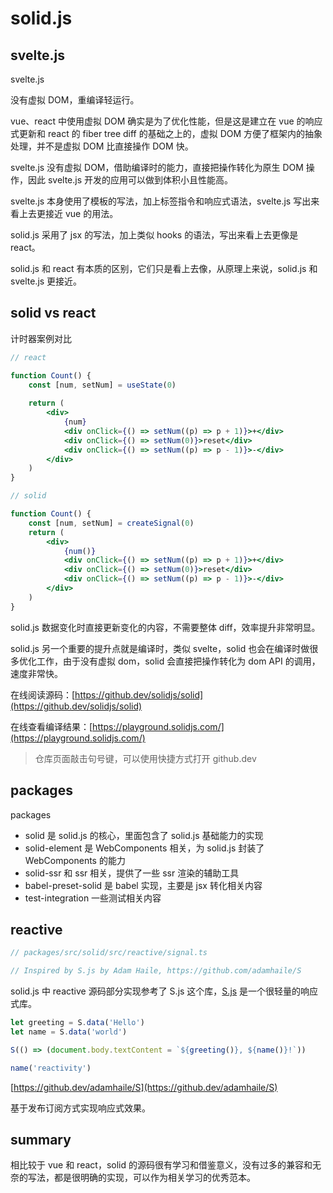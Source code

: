# solid.js

## svelte.js

svelte.js

没有虚拟 DOM，重编译轻运行。

vue、react 中使用虚拟 DOM 确实是为了优化性能，但是这是建立在 vue 的响应式更新和 react 的 fiber tree diff 的基础之上的，虚拟 DOM 方便了框架内的抽象处理，并不是虚拟 DOM 比直接操作 DOM 快。

svelte.js 没有虚拟 DOM，借助编译时的能力，直接把操作转化为原生 DOM 操作，因此 svelte.js 开发的应用可以做到体积小且性能高。

svelte.js 本身使用了模板的写法，加上标签指令和响应式语法，svelte.js 写出来看上去更接近 vue 的用法。


solid.js 采用了 jsx 的写法，加上类似 hooks 的语法，写出来看上去更像是 react。

solid.js 和 react 有本质的区别，它们只是看上去像，从原理上来说，solid.js 和 svelte.js 更接近。

## solid vs react

计时器案例对比

```jsx
// react

function Count() {
	const [num, setNum] = useState(0)
  
	return (
		<div>
			{num}
			<div onClick={() => setNum((p) => p + 1)}>+</div>
			<div onClick={() => setNum(0)}>reset</div>
			<div onClick={() => setNum((p) => p - 1)}>-</div>
		</div>
	)
}
```

```jsx
// solid

function Count() {
	const [num, setNum] = createSignal(0)
	return (
		<div>
			{num()}
			<div onClick={() => setNum((p) => p + 1)}>+</div>
			<div onClick={() => setNum(0)}>reset</div>
			<div onClick={() => setNum((p) => p - 1)}>-</div>
		</div>
	)
}
```



solid.js 数据变化时直接更新变化的内容，不需要整体 diff，效率提升非常明显。

solid.js 另一个重要的提升点就是编译时，类似 svelte，solid 也会在编译时做很多优化工作，由于没有虚拟 dom，solid 会直接把操作转化为 dom API 的调用，速度非常快。


在线阅读源码：[https://github.dev/solidjs/solid](https://github.dev/solidjs/solid)

在线查看编译结果：[https://playground.solidjs.com/](https://playground.solidjs.com/)

> 仓库页面敲击句号键，可以使用快捷方式打开 github.dev

## packages

packages

* solid 是 solid.js 的核心，里面包含了 solid.js 基础能力的实现
* solid-element 是 WebComponents 相关，为 solid.js 封装了 WebComponents 的能力
* solid-ssr 和 ssr 相关，提供了一些 ssr 渲染的辅助工具
* babel-preset-solid 是 babel 实现，主要是 jsx 转化相关内容
* test-integration 一些测试相关内容

## reactive


```js
// packages/src/solid/src/reactive/signal.ts

// Inspired by S.js by Adam Haile, https://github.com/adamhaile/S
```

solid.js 中 reactive 源码部分实现参考了 S.js 这个库，[S.js](https://github.com/adamhaile/S) 是一个很轻量的响应式库。

```js
let greeting = S.data('Hello')
let name = S.data('world')

S(() => (document.body.textContent = `${greeting()}, ${name()}!`))

name('reactivity')
```

[https://github.dev/adamhaile/S](https://github.dev/adamhaile/S)

基于发布订阅方式实现响应式效果。



## summary

相比较于 vue 和 react，solid 的源码很有学习和借鉴意义，没有过多的兼容和无奈的写法，都是很明确的实现，可以作为相关学习的优秀范本。
